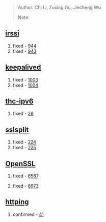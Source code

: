 >Author: Chi Li, Zuxing Gu, Jiecheng Wu
>
>Note:
>




## [irssi](https://github.com/irssi/irssi)

1. fixed - [944](https://github.com/irssi/irssi/issues/944)
2. fixed - [943](https://github.com/irssi/irssi/issues/943)

## [keepalived](https://github.com/acassen/keepalived)

1. fixed - [1003](https://github.com/acassen/keepalived/issues/1003)
2. fixed - [1004](https://github.com/acassen/keepalived/issues/1004)

## [thc-ipv6](https://github.com/vanhauser-thc/thc-ipv6)

1. fixed - [28](https://github.com/vanhauser-thc/thc-ipv6/issues/28)

## [sslsplit](https://github.com/droe/sslsplit/)

1. fixed - [224](https://github.com/droe/sslsplit/issues/224)
2. fixed - [225](https://github.com/droe/sslsplit/issues/225)

## [OpenSSL](https://github.com/openssl/openssl)

1. fixed - [6567](https://github.com/openssl/openssl/issues/6567)

2. fixed - [6973](https://github.com/openssl/openssl/issues/6973)

## [httping](https://github.com/flok99/httping)

1. confirmed - [41](https://github.com/flok99/httping/issues/41)
